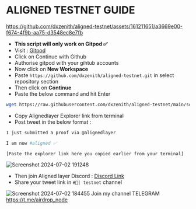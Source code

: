**__ALIGNED TESTNET GUIDE__**
=
https://github.com/dxzenith/aligned-testnet/assets/161211651/a3669e00-f674-4f9b-aa75-d3548ec8e7fb
- __This script will only work on Gitpod ✅__
- Visit : [Gitpod](https://gitpod.io/workspaces)
- Click on Continue with Github
- Authorise gitpod with your gihtub accounts
- Now click on __New Workspace__
- Paste ```https://github.com/dxzenith/aligned-testnet.git``` in select repository section
- Then click on __Continue__
- Paste the below command and hit Enter
```bash
wget https://raw.githubusercontent.com/dxzenith/aligned-testnet/main/script.sh && chmod +x script.sh && ./script.sh
```
- Copy Alignedlayer Explorer link from terminal
- Post tweet in the below format :
```bash
I just submitted a proof via @alignedlayer

I am now #aligned ✅

[Paste the explorer link here you copied earlier from your terminal]
```
![Screenshot 2024-07-02 191248](https://github.com/dxzenith/aligned-testnet/assets/161211651/5f1ba6be-7c4a-497a-ab80-acc562c270dc)

- Then join Aligned layer Discord :  [Discord Link](http://discord.gg/alignedlayer)
- Share your tweet link in ```#🧪| testnet``` channel

![Screenshot 2024-07-02 184455](https://github.com/dxzenith/aligned-testnet/assets/161211651/85b6a931-3d3f-4f27-a814-83a4512a9572)
Join my channel TELEGRAM https://t.me/airdrop_node
